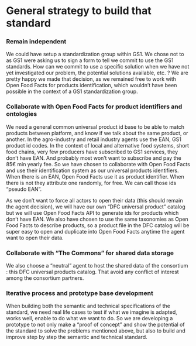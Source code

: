 # General strategy to build that standard

### Remain independent

We could have setup a standardization group within GS1. We chose not to as GS1 were asking us to sign a form to tell we commit to use the GS1 standards. How can we commit to use a specific solution when we have not yet investigated our problem, the potential solutions available, etc. ? We are pretty happy we made that decision, as we remained free to work with Open Food Facts for products identification, which wouldn’t have been possible in the context of a GS1 standardization group.

### Collaborate with Open Food Facts for product identifiers and ontologies

We need a general common universal product id base to be able to match products between platform, and know if we talk about the same product, or another. In the agro-industry and retail industry agents use the EAN, GS1 product id codes. In the context of local and alternative food systems, short food chains, very few producers have subscribed to GS1 services, they don’t have EAN. And probably most won’t want to subscribe and pay the 85€ min yearly fee. So we have chosen to collaborate with Open Food Facts and use their identification system as our universal products identifiers. When there is an EAN, Open Food Facts use it as product identifier. When there is not they attribute one randomly, for free. We can call those ids “pseudo EAN”.

As we don’t want to force all actors to open their data \(this should remain the agent decision\), we will have our own “DFC universal product” catalog but we will use Open Food Facts API to generate ids for products which don’t have EAN. We also have chosen to use the same taxonomies as Open Food Facts to describe products, so a product file in the DFC catalog will be super easy to open and duplicate into Open Food Facts anytime the agent want to open their data.

### Collaborate with “The Commons” for shared data storage

We also choose a “neutral” agent to host the shared data of the consortium : this DFC universal products catalog. That avoid any conflict of interest among the consortium partners.

### Iterative process and prototype base development

When building both the semantic and technical specifications of the standard, we need real life cases to test if what we imagine is adapted, works well, enable to do what we want to do. So we are developing a prototype to not only make a “proof of concept” and show the potential of the standard to solve the problems mentioned above, but also to build and improve step by step the semantic and technical standard.

